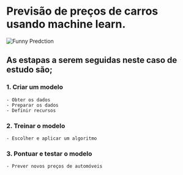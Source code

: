 # Previsão de preços de carros usando **machine learn**.
![Funny Predction](funnyPrediction.jpg)

## As estapas a serem seguidas neste caso de estudo são;

### 1. Criar um modelo

    - Obter os dados
    - Preparar os dados
    - Definir recursos

### 2. Treinar o modelo

    - Escolher e aplicar um algoritmo

### 3. Pontuar e testar o modelo

    - Prever novos preços de automóveis
